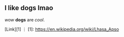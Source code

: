 ## I like dogs lmao
*wow* **dogs** are *cool*.


[Link][1]
⋮
[1]: https://en.wikipedia.org/wiki/Lhasa_Apso
